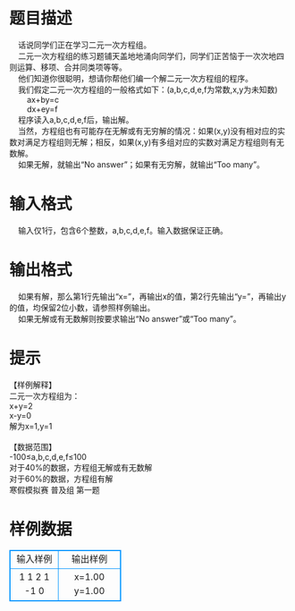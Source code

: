 # 

 
 # 题目描述 
&nbsp;&nbsp;&nbsp;&nbsp;话说同学们正在学习二元一次方程组。<BR>&nbsp;&nbsp;&nbsp;&nbsp;二元一次方程组的练习题铺天盖地地涌向同学们，同学们正苦恼于一次次地四则运算、移项、合并同类项等等。<BR>&nbsp;&nbsp;&nbsp;&nbsp;他们知道你很聪明，想请你帮他们编一个解二元一次方程组的程序。<BR>&nbsp;&nbsp;&nbsp;&nbsp;我们假定二元一次方程组的一般格式如下：(a,b,c,d,e,f为常数,x,y为未知数)<BR>&nbsp;&nbsp;&nbsp;&nbsp;&nbsp;&nbsp;&nbsp;&nbsp;ax+by=c<BR>&nbsp;&nbsp;&nbsp;&nbsp;&nbsp;&nbsp;&nbsp;&nbsp;dx+ey=f<BR>&nbsp;&nbsp;&nbsp;&nbsp;程序读入a,b,c,d,e,f后，输出解。<BR>&nbsp;&nbsp;&nbsp;&nbsp;当然，方程组也有可能存在无解或有无穷解的情况：如果(x,y)没有相对应的实数对满足方程组则无解；相反，如果(x,y)有多组对应的实数对满足方程组则有无数解。<BR>&nbsp;&nbsp;&nbsp;&nbsp;如果无解，就输出“No&nbsp;answer”；如果有无穷解，就输出“Too&nbsp;many”。 

 
 # 输入格式 
&nbsp;&nbsp;&nbsp;&nbsp;输入仅1行，包含6个整数，a,b,c,d,e,f。输入数据保证正确。 

 
 # 输出格式 
&nbsp;&nbsp;&nbsp;&nbsp;如果有解，那么第1行先输出“x=”，再输出x的值，第2行先输出“y=”，再输出y的值，均保留2位小数，请参照样例输出。<BR>&nbsp;&nbsp;&nbsp;&nbsp;如果无解或有无数解则按要求输出“No&nbsp;answer”或“Too&nbsp;many”。&nbsp;<BR> 

 
 # 提示 
【样例解释】<BR>二元一次方程组为：<BR>x+y=2<BR>x-y=0<BR>解为x=1,y=1<BR><BR>【数据范围】<BR>-100≤a,b,c,d,e,f≤100<BR>对于40%的数据，方程组无解或有无数解<BR>对于60%的数据，方程组有解<BR>寒假模拟赛&nbsp;普及组&nbsp;第一题 
# 样例数据
<style>
        table,table tr th, table tr td { border:1px solid #0094ff; }
        table { width: 200px; min-height: 25px; line-height: 25px; text-align: center; border-collapse: collapse;}   
    </style>
<table>
	<tr>
		<td>输入样例</td>
		<td>输出样例</td>
	</tr>
<tr><td>1 1 2 1 -1 0
</td><td>x=1.00
y=1.00
</td></tr></table>
